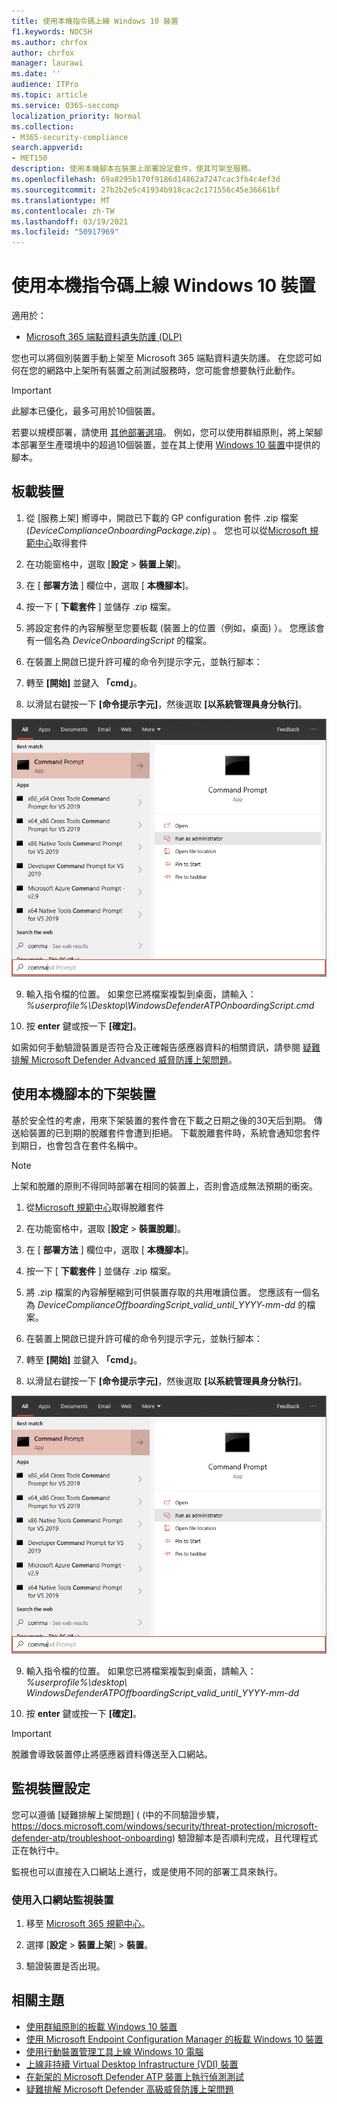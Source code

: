 ```yaml
---
title: 使用本機指令碼上線 Windows 10 裝置
f1.keywords: NOCSH
ms.author: chrfox
author: chrfox
manager: laurawi
ms.date: ''
audience: ITPro
ms.topic: article
ms.service: O365-seccomp
localization_priority: Normal
ms.collection:
- M365-security-compliance
search.appverid:
- MET150
description: 使用本機腳本在裝置上部署設定套件，使其可架至服務。
ms.openlocfilehash: 69a8295b170f9186d14862a7247cac3fb4c4ef3d
ms.sourcegitcommit: 27b2b2e5c41934b918cac2c171556c45e36661bf
ms.translationtype: MT
ms.contentlocale: zh-TW
ms.lasthandoff: 03/19/2021
ms.locfileid: "50917969"
---
```

# <a name="onboard-windows-10-devices-using-a-local-script"></a>使用本機指令碼上線 Windows 10 裝置

適用於：

- [Microsoft 365 端點資料遺失防護 (DLP) ](./endpoint-dlp-learn-about.md)

您也可以將個別裝置手動上架至 Microsoft 365 端點資料遺失防護。 在您認可如何在您的網路中上架所有裝置之前測試服務時，您可能會想要執行此動作。

> [!IMPORTANT]
> 此腳本已優化，最多可用於10個裝置。
>
> 若要以規模部署，請使用 [其他部署選項](dlp-configure-endpoints.md)。 例如，您可以使用群組原則，將上架腳本部署至生產環境中的超過10個裝置，並在其上使用 [Windows 10 裝置](dlp-configure-endpoints-gp.md)中提供的腳本。

## <a name="onboard-devices"></a>板載裝置
 
1.  從 [服務上架] 嚮導中，開啟已下載的 GP configuration 套件 .zip 檔案 (*DeviceComplianceOnboardingPackage.zip*) 。 您也可以從[Microsoft 規範中心](https://compliance.microsoft.com)取得套件

2. 在功能窗格中，選取 [**設定**  >  **裝置上架**]。

3. 在 [ **部署方法** ] 欄位中，選取 [ **本機腳本**]。

4. 按一下 [ **下載套件** ] 並儲存 .zip 檔案。
  
5. 將設定套件的內容解壓至您要板載 (裝置上的位置（例如，桌面) ）。 您應該會有一個名為 *DeviceOnboardingScript* 的檔案。

6.  在裝置上開啟已提升許可權的命令列提示字元，並執行腳本：

7.  轉至 **[開始]** 並鍵入 **「cmd」**。

8.  以滑鼠右鍵按一下 **[命令提示字元]**，然後選取 **[以系統管理員身分執行]**。

![指向以系統管理員身分執行的視窗「開始」功能表](../media/dlp-run-as-admin.png)

9.  輸入指令檔的位置。 如果您已將檔案複製到桌面，請輸入： *%userprofile%\Desktop\WindowsDefenderATPOnboardingScript.cmd*

10.  按 **enter** 鍵或按一下 **[確定]**。

如需如何手動驗證裝置是否符合及正確報告感應器資料的相關資訊，請參閱 [疑難排解 Microsoft Defender Advanced 威脅防護上架問題](/windows/security/threat-protection/microsoft-defender-atp/troubleshoot-onboarding)。

## <a name="offboard-devices-using-a-local-script"></a>使用本機腳本的下架裝置
基於安全性的考慮，用來下架裝置的套件會在下載之日期之後的30天后到期。 傳送給裝置的已到期的脫離套件會遭到拒絕。 下載脫離套件時，系統會通知您套件到期日，也會包含在套件名稱中。

> [!NOTE]
> 上架和脫離的原則不得同時部署在相同的裝置上，否則會造成無法預期的衝突。

1. 從[Microsoft 規範中心](https://compliance.microsoft.com)取得脫離套件

2. 在功能窗格中，選取 [**設定**  >  **裝置脫離**]。

3. 在 [ **部署方法** ] 欄位中，選取 [ **本機腳本**]。

4. 按一下 [ **下載套件** ] 並儲存 .zip 檔案。

5. 將 .zip 檔案的內容解壓縮到可供裝置存取的共用唯讀位置。 您應該有一個名為 *DeviceComplianceOffboardingScript_valid_until_YYYY-mm-dd* 的檔案。

6.  在裝置上開啟已提升許可權的命令列提示字元，並執行腳本：

7.  轉至 **[開始]** 並鍵入 **「cmd」**。

8.  以滑鼠右鍵按一下 **[命令提示字元]**，然後選取 **[以系統管理員身分執行]**。

![指向以系統管理員身分執行的視窗「開始」功能表](../media/dlp-run-as-admin.png)

9.  輸入指令檔的位置。 如果您已將檔案複製到桌面，請輸入： *%userprofile%\desktop\ WindowsDefenderATPOffboardingScript_valid_until_YYYY-mm-dd*

10.  按 **enter** 鍵或按一下 **[確定]**。

> [!IMPORTANT]
> 脫離會導致裝置停止將感應器資料傳送至入口網站。


## <a name="monitor-device-configuration"></a>監視裝置設定
您可以遵循 [疑難排解上架問題] ( (中的不同驗證步驟， https://docs.microsoft.com/windows/security/threat-protection/microsoft-defender-atp/troubleshoot-onboarding) 驗證腳本是否順利完成，且代理程式正在執行中。

監視也可以直接在入口網站上進行，或是使用不同的部署工具來執行。

### <a name="monitor-devices-using-the-portal"></a>使用入口網站監視裝置
1. 移至 [Microsoft 365 規範中心](https://compliance.microsoft.com)。

2. 選擇 [**設定**  >  **裝置上架**]  >  **裝置**。

3. 驗證裝置是否出現。


## <a name="related-topics"></a>相關主題
- [使用群組原則的板載 Windows 10 裝置](dlp-configure-endpoints-gp.md)
- [使用 Microsoft Endpoint Configuration Manager 的板載 Windows 10 裝置](dlp-configure-endpoints-sccm.md)
- [使用行動裝置管理工具上線 Windows 10 電腦](dlp-configure-endpoints-mdm.md)
- [上線非持續 Virtual Desktop Infrastructure (VDI) 裝置](dlp-configure-endpoints-vdi.md)
- [在新架的 Microsoft Defender ATP 裝置上執行偵測測試](/windows/security/threat-protection/microsoft-defender-atp/run-detection-test)
- [疑難排解 Microsoft Defender 高級威脅防護上架問題](/windows/security/threat-protection/microsoft-defender-atp/troubleshoot-onboarding)